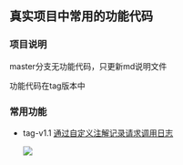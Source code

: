 ## 真实项目中常用的功能代码

### 项目说明

master分支无功能代码，只更新md说明文件

功能代码在tag版本中

### 常用功能

- tag-v1.1 [通过自定义注解记录请求调用日志](https://github.com/tideseng/code-blocks/tree/v1.1)

  ![](https://upload-images.jianshu.io/upload_images/9110802-ce3947028da32cbb.png)
